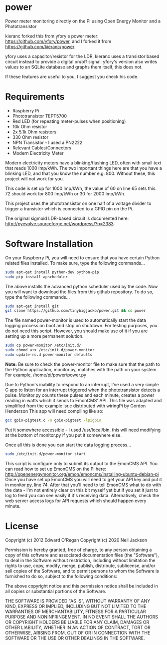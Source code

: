 power
=====

Power meter monitoring directly on the Pi using Open Energy Monitor and a Phototransistor

kieranc forked this from yfory's power meter: https://github.com/yfory/power, and I forked it from https://github.com/kieranc/power

yfory uses a capacitor/resistor for the LDR, kieranc uses a transistor based circuit instead to provide a digital on/off signal.
yfory's version also writes values to an SQLite database and graphs them itself, this does not.

If these features are useful to you, I suggest you check his code.

# Requirements
* Raspberry Pi
* Phototransistor TEPT5700
* Red LED (for repeating meter-pulses when positioning)
* 10k Ohm resistor
* 2x 5.1k Ohm resistors
* 330 Ohm resistor
* NPN Transistor - I used a PN2222
* Relevant Cables/Connectors
* Modern Electricity Meter

Modern electricity meters have a blinking/flashing LED, often with small text that reads 1000 Imp/kWh. The two important things here are that you have a blinking LED, and that you know the number e.g. 800. Without these, this project will not work for you.

This code is set up for 1000 Imp/kWh, the value of 60 on line 65 sets this. 72 should work for 800 Imp/kWh or 30 for 2000 Imp/kWh.

This project uses the phototransistor on one half of a voltage divider to trigger a transistor which is connected to a GPIO pin on the Pi.

The original sigmoid LDR-based circuit is documented here: http://pyevolve.sourceforge.net/wordpress/?p=2383

# Software Installation
On your Raspberry Pi, you will need to ensure that you have certain Python related files installed. To make sure, type the following commands...

```bash
sudo apt-get install python-dev python-pip
sudo pip install apscheduler
```

The above installs the advanced python scheduler used by the code.
Now you will want to download the files from this github repository. To do so, type the following commands...

```bash
sudo apt-get install git
git clone https://github.com/tinybigjacko/power.git && cd power
```

The file named power-monitor is used to automatically start the data logging process on boot and stop on shutdown. For testing purposes, you do not need this script. However, you should make use of it if you are setting up a more permanent solution.

```bash
sudo cp power-monitor /etc/init.d/
sudo chmod a+x /etc/init.d/power-monitor
sudo update-rc.d power-monitor defaults
```

**Note:** Be sure to check the power-monitor file to make sure that the path to the Python application, monitor.py, matches with the path on your system. For example, /home/pi/power/power.py

Due to Python's inability to respond to an interrupt, I've used a very simple C app to listen for an interrupt triggered when the phototransistor detects a pulse. Monitor.py counts these pulses and each minute, creates a power reading in watts which it sends to EmonCMS' API.
This file was adapted and simplified from the example isr.c distributed with wiringPi by Gordon Henderson
This app will need compiling like so:

```bash
gcc gpio-pigtest.c -o gpio-pigtest -lpigpio
```

Put it somewhere accessible - I used /usr/local/bin, this will need modifying at the bottom of monitor.py if you put it somewhere else.

Once all this is done you can start the data logging process...

```bash
sudo /etc/init.d/power-monitor start
```

This script is configure only to submit its output to the EmonCMS API.
You can read how to set up EmonCMS on the Pi here: http://openenergymonitor.org/emon/emoncms/installing-ubuntu-debian-pi
Once you have set up EmonCMS you will need to get your API key and put it in monitor.py, line 74.
After that you'll need to tell EmonCMS what to do with the data - I'm not entirely clear on this bit myself yet but if you set it 
just to log to feed you can see easily if it's receiving data. Alternatively, check the web server access logs for API requests
which should happen every minute.


# License

Copyright (c) 2012 Edward O'Regan
Copyright (c) 2020 Neil Jackson

Permission is hereby granted, free of charge, to any person obtaining a copy of this software and associated documentation files (the "Software"), to deal in the Software without restriction, including without limitation the rights to use, copy, modify, merge, publish, distribute, sublicense, and/or sell copies of the Software, and to permit persons to whom the Software is furnished to do so, subject to the following conditions:

The above copyright notice and this permission notice shall be included in all copies or substantial portions of the Software.

THE SOFTWARE IS PROVIDED "AS IS", WITHOUT WARRANTY OF ANY KIND, EXPRESS OR IMPLIED, INCLUDING BUT NOT LIMITED TO THE WARRANTIES OF MERCHANTABILITY, FITNESS FOR A PARTICULAR PURPOSE AND NONINFRINGEMENT. IN NO EVENT SHALL THE AUTHORS OR COPYRIGHT HOLDERS BE LIABLE FOR ANY CLAIM, DAMAGES OR OTHER LIABILITY, WHETHER IN AN ACTION OF CONTRACT, TORT OR OTHERWISE, ARISING FROM, OUT OF OR IN CONNECTION WITH THE SOFTWARE OR THE USE OR OTHER DEALINGS IN THE SOFTWARE.

